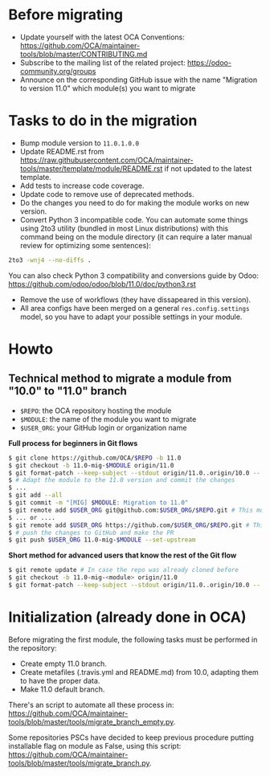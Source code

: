 # Before migrating

* Update yourself with the latest OCA Conventions: https://github.com/OCA/maintainer-tools/blob/master/CONTRIBUTING.md
* Subscribe to the mailing list of the related project: https://odoo-community.org/groups
* Announce on the corresponding GitHub issue with the name "Migration to version 11.0" which module(s) you want to migrate

# Tasks to do in the migration

* Bump module version to `11.0.1.0.0`
* Update README.rst from https://raw.githubusercontent.com/OCA/maintainer-tools/master/template/module/README.rst if not updated to the latest template.
* Add tests to increase code coverage.
* Update code to remove use of deprecated methods.
* Do the changes you need to do for making the module works on new version.
* Convert Python 3 incompatible code. You can automate some things using 2to3 utility (bundled in most Linux distributions) with this command being on the module directory (it can require a later manual review for optimizing some sentences):
```bash
2to3 -wnj4 --no-diffs .
```

  
  You can also check Python 3 compatibility and conversions guide by Odoo: https://github.com/odoo/odoo/blob/11.0/doc/python3.rst
* Remove the use of workflows (they have dissapeared in this version).
* All area configs have been merged on a general `res.config.settings` model, so you have to adapt your possible settings in your module.

# Howto

## Technical method to migrate a module from "10.0" to "11.0" branch

* `$REPO`: the OCA repository hosting the module
* `$MODULE`: the name of the module you want to migrate
* `$USER_ORG`: your GitHub login or organization name

**Full process for beginners in Git flows**

```bash
$ git clone https://github.com/OCA/$REPO -b 11.0
$ git checkout -b 11.0-mig-$MODULE origin/11.0
$ git format-patch --keep-subject --stdout origin/11.0..origin/10.0 -- $MODULE | git am -3 --keep
$ # Adapt the module to the 11.0 version and commit the changes
$ ...
$ git add --all
$ git commit -m "[MIG] $MODULE: Migration to 11.0"
$ git remote add $USER_ORG git@github.com:$USER_ORG/$REPO.git # This mode requires an SSH key in the GitHub account
$ ... or ....
$ git remote add $USER_ORG https://github.com/$USER_ORG/$REPO.git # This will required to enter user/password each time
$ # push the changes to GitHub and make the PR
$ git push $USER_ORG 11.0-mig-$MODULE --set-upstream
```

**Short method for advanced users that know the rest of the Git flow**

```bash
$ git remote update # In case the repo was already cloned before
$ git checkout -b 11.0-mig-<module> origin/11.0
$ git format-patch --keep-subject --stdout origin/11.0..origin/10.0 -- <module path> | git am -3 --keep
```

# Initialization (already done in OCA)

Before migrating the first module, the following tasks must be performed in the repository:

* Create empty 11.0 branch.
* Create metafiles (.travis.yml and README.md) from 10.0, adapting them to have the proper data.
* Make 11.0 default branch.

There's an script to automate all these process in: https://github.com/OCA/maintainer-tools/blob/master/tools/migrate_branch_empty.py.

Some repositories PSCs have decided to keep previous procedure putting installable flag on module as False, using this script: https://github.com/OCA/maintainer-tools/blob/master/tools/migrate_branch.py.
